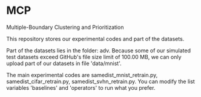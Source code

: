 # MCP
Multiple-Boundary Clustering and Prioritization


This repository stores our experimental codes and part of the datasets.

Part of the datasets lies in the folder: adv. Because some of our simulated test datasets exceed GitHub's file size limit of 100.00 MB, we can only upload part of our datasets in file 'data/mnist'.

The main experimental codes are 
samedist_mnist_retrain.py, 
samedist_cifar_retrain.py, 
samedist_svhn_retrain.py. 
You can modify the list variables 'baselines' and 'operators' to run what you prefer.



